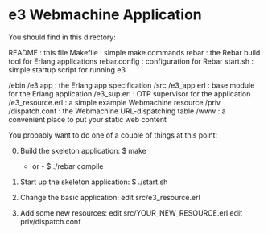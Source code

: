 e3 Webmachine Application
=========================

You should find in this directory:

   README : this file
   Makefile : simple make commands
   rebar : the Rebar build tool for Erlang applications
   rebar.config : configuration for Rebar
   start.sh : simple startup script for running e3

/ebin
  /e3.app : the Erlang app specification
/src
  /e3_app.erl : base module for the Erlang application
  /e3_sup.erl : OTP supervisor for the application
  /e3_resource.erl : a simple example Webmachine resource
/priv
  /dispatch.conf : the Webmachine URL-dispatching table
  /www : a convenient place to put your static web content

You probably want to do one of a couple of things at this point:

0. Build the skeleton application:
   $ make
   - or -
   $ ./rebar compile

1. Start up the skeleton application:
   $ ./start.sh

2. Change the basic application:
   edit src/e3_resource.erl

3. Add some new resources:
   edit src/YOUR_NEW_RESOURCE.erl
   edit priv/dispatch.conf

